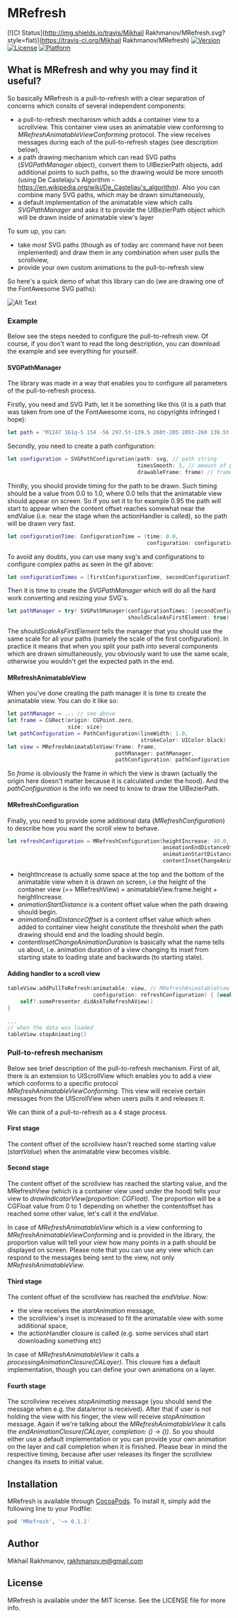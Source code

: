 # MRefresh

[![CI Status](http://img.shields.io/travis/Mikhail Rakhmanov/MRefresh.svg?style=flat)](https://travis-ci.org/Mikhail Rakhmanov/MRefresh)
[![Version](https://img.shields.io/cocoapods/v/MRefresh.svg?style=flat)](http://cocoapods.org/pods/MRefresh)
[![License](https://img.shields.io/cocoapods/l/MRefresh.svg?style=flat)](http://cocoapods.org/pods/MRefresh)
[![Platform](https://img.shields.io/cocoapods/p/MRefresh.svg?style=flat)](http://cocoapods.org/pods/MRefresh)

## What is MRefresh and why you may find it useful?

So basically MRefresh is a pull-to-refresh with a clear separation of concerns which consits of several independent components:
- a pull-to-refresh mechanism which adds a container view to a scrollview. This container view uses an animatable view conforming to *MRefreshAnimatableViewConforming* protocol. The view receives messages during each of the pull-to-refresh stages (see description below),
- a path drawing mechanism which can read SVG paths (*SVGPathManager* object), convert them to UIBezierPath objects, add additional points to such paths, so the drawing would be more smooth (using De Castelaju's Algorithm - https://en.wikipedia.org/wiki/De_Casteljau's_algorithm). Also you can combine many SVG paths, which may be drawn simultaneously,
- a default implementation of the animatable view which calls *SVGPathManager* and asks it to provide the UIBezierPath object which will be drawn inside of animatable view's layer

To sum up, you can:
- take *most* SVG paths (though as of today arc command have not been implemented) and draw them in any combination when user pulls the scrollview,
- provide your own custom animations to the pull-to-refresh view

So here's a quick demo of what this library can do (we are drawing one of the FontAwesome SVG paths):

![Alt Text](https://github.com/mcrakhman/FilesRepository/blob/master/pull-to-refresh.gif)

### Example

Below see the steps needed to configure the pull-to-refresh view. Of course, if you don't want to read the long description, you can download the example and see everything for yourself.

#### SVGPathManager

The library was made in a way that enables you to configure all parameters of the pull-to-refresh process.

Firstly, you need and SVG Path, let it be something like this (it is a path that was taken from one of the FontAwesome icons, no copyrights infringed I hope): 

```swift
let path = "M1247 161q-5 154 -56 297.5t-139.5 260t-205 205t-260 139.5t-297.5 56q-14 1 -23 -9q-10 -10 -10 -23v-128q0 -13 9 -22t22 -10q204 -7 378 -111.5t278.5 -278.5t111.5 -378q1 -13 10 -22t22 -9h128q13 0 23 10q11 9 9 23"
```
Secondly, you need to create a path configuration:

```swift
let configuration = SVGPathConfiguration(path: svg, // path string
                                         timesSmooth: 3, // amount of points = initialSvgPoints * 2 ^ 3
                                         drawableFrame: frame) // frame to which the svg should be resized
```

Thirdly, you should provide timing for the path to be drawn. Such timing should be a value from 0.0 to 1.0, where 0.0 tells that the animatable view should appear on screen. So if you set it to for example 0.95 the path will start to appear when the content offset reaches somewhat near the endValue (i.e. near the stage when the actionHandler is called), so the path will be drawn very fast.

```swift
let configurationTime: ConfigurationTime = (time: 0.0,
                                            configuration: configuration)
```
To avoid any doubts, you can use many svg's and configurations to configure complex paths as seen in the gif above:

```swift
let configurationTimes = [firstConfigurationTime, secondConfigurationTime]
```

Then it is time to create the *SVGPathManager* which will do all the hard work converting and resizing your SVG's.

```swift
let pathManager = try! SVGPathManager(configurationTimes: [secondConfigurationTime, firstConfigurationTime],
                                      shouldScaleAsFirstElement: true)
```

The *shouldScaleAsFirstElement* tells the manager that you should use the same scale for all your paths (namely the scale of the first configuration). In practice it means that when you split your path into several components which are drawn simultaneously, you obviously want to use the same scale, otherwise you wouldn't get the expected path in the end.

#### MRefreshAnimatableView

When you've done creating the path manager it is time to create the animatable view. You can do it like so:
```swift
let pathManager = ... // see above
let frame = CGRect(origin: CGPoint.zero,
                   size: size)
let pathConfiguration = PathConfiguration(lineWidth: 1.0,
                                          strokeColor: UIColor.black)
let view = MRefreshAnimatableView(frame: frame,
                                  pathManager: pathManager,
                                  pathConfiguration: pathConfiguration)
```
So *frame* is obviously the frame in which the view is drawn (actually the origin here doesn't matter because it is calculated under the hood). And the *pathConfiguration* is the info we need to know to draw the UIBezierPath.

#### MRefreshConfiguration

Finally, you need to provide some additional data (*MRefreshConfiguration*) to describe how you want the scroll view to behave.

```swift
let refreshConfiguration = MRefreshConfiguration(heightIncrease: 40.0,
                                                 animationEndDistanceOffset: 30.0,
                                                 animationStartDistance: 30.0,
                                                 contentInsetChangeAnimationDuration: 0.2)
```

- heightIncrease is actually some space at the top and the bottom of the animatable view when it is drawn on screen, i.e the height of the container view (== MRefreshView) = animatableView.frame.height + heightIncrease. 
- *animationStartDistance* is a content offset value when the path drawing should begin.
- *animationEndDistanceOffset* is a content offset value which when added to container view height constitute the threshold when the path drawing should end and the loading should begin.
- *contentInsetChangeAnimationDuration* is basically what the name tells us about, i.e. animation duration of a view changing its inset from starting state to loading state and backwards (to starting state).

#### Adding handler to a scroll view 

```swift
tableView.addPullToRefresh(animatable: view, // MRefreshAnimatableView
                           configuration: refreshConfiguration) { [weak self] in // MRefreshConfiguration
    self?.somePresenter.didAskToRefreshAView()
}
        
...
// when the data was loaded
tableView.stopAnimating()
```

### Pull-to-refresh mechanism

Below see brief description of the pull-to-refresh mechanism. First of all, there is an extension to UIScrollView which enables you to add a view which conforms to a specific protocol *MRefreshAnimatableViewConforming*. This view will receive certain messages from the UIScrollView when users pulls it and releases it. 

We can think of a pull-to-refresh as a 4 stage process.

#### First stage

The content offset of the scrollview hasn't reached some starting value (*startValue*) when the animatable view becomes visible.

#### Second stage

The content offset of the scrollview has reached the starting value, and the MRefreshView (which is a container view used under the hood) tells your view to *drawIndicatorView(proportion: CGFloat)*. The proportion will be a CGFloat value from 0 to 1 depending on whether the contentoffset has reached some other value, let's call it the *endValue*.

In case of *MRefreshAnimatableView* which is a view conforming to  *MRefreshAnimatableViewConforming* and is provided in the library, the proportion value will tell your view how many points in a path should be displayed on screen. Please note that you can use any view which can respond to the messages being sent to the view, not only *MRefreshAnimatableView*.

#### Third stage

The content offset of the scrollview has reached the *endValue*. Now:
- the view receives the *startAnimation* message,
- the scrollview's inset is increased to fit the animatable view with some additional space,
- the actionHandler closure is called (e.g. some services shall start downloading something etc)

In case of *MRefreshAnimatableView* it calls a *processingAnimationClosure(CALayer)*. This closure has a default implementation, though you can define your own animations on a layer.  

#### Fourth stage

The scrollview receives *stopAnimating* message (you should send the message when e.g. the data/error is received). After that if user is not holding the view with his finger, the view will receive *stopAnimation* message. Again if we're talking about the *MRefreshAnimatableView* it calls the *endAnimationClosure(CALayer, completion: () -> ())*. So you should either use a default implementation or you can provide your own animation on the layer and call completion when it is finished. Please bear in mind the respective timing, because after user releases its finger the scrollview changes its insets to initial value.  

## Installation

MRefresh is available through [CocoaPods](http://cocoapods.org). To install
it, simply add the following line to your Podfile:

```ruby
pod 'MRefresh', '~> 0.1.1'
```
## Author

Mikhail Rakhmanov, rakhmanov.m@gmail.com

## License

MRefresh is available under the MIT license. See the LICENSE file for more info.
